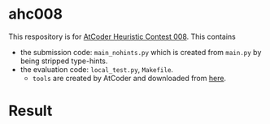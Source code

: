 # ahc008

This respository is for [AtCoder Heuristic Contest 008](https://atcoder.jp/contests/ahc008/tasks/ahc008_a).
This contains
- the submission code: `main_nohints.py` which is created from `main.py` by being stripped type-hints.
- the evaluation code: `local_test.py`, `Makefile`.
  - `tools` are created by AtCoder and downloaded from [here](https://atcoder.jp/contests/ahc008/tasks/ahc008_a).

# Result
[](https://user-images.githubusercontent.com/11292872/155967124-3fd0604c-ea3f-4537-bc1d-d8dad64f8c1b.gif)
